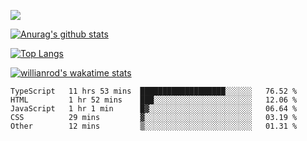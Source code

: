 ![](https://blog-img-1252233196.cos.ap-guangzhou.myqcloud.com/github-home.png)
     
[![Anurag's github stats](https://github-readme-stats.vercel.app/api?username=BB-Code&count_private=true&show_icons=true)](https://github.com/BB-Code/github-readme-stats)

[![Top Langs](https://github-readme-stats.vercel.app/api/top-langs/?username=BB-Code&layout=compact)](https://github.com/BB-Code/github-readme-stats)

[![willianrod's wakatime stats](https://github-readme-stats.vercel.app/api/wakatime?username=bobocode&layout=compact)](https://github.com/BB-Code/github-readme-stats)

<!--
**BB-Code/BB-Code** is a ✨ _special_ ✨ repository because its `README.md` (this file) appears on your GitHub profile.

Here are some ideas to get you started:

- 🔭 I’m currently working on ...
- 🌱 I’m currently learning ...
- 👯 I’m looking to collaborate on ...
- 🤔 I’m looking for help with ...
- 💬 Ask me about ...
- 📫 How to reach me: ...
- 😄 Pronouns: ...
- ⚡ Fun fact: ...
-->

<!--START_SECTION:waka-->

```text
TypeScript   11 hrs 53 mins  ███████████████████░░░░░░   76.52 %
HTML         1 hr 52 mins    ███░░░░░░░░░░░░░░░░░░░░░░   12.06 %
JavaScript   1 hr 1 min      █▓░░░░░░░░░░░░░░░░░░░░░░░   06.64 %
CSS          29 mins         ▓░░░░░░░░░░░░░░░░░░░░░░░░   03.19 %
Other        12 mins         ▒░░░░░░░░░░░░░░░░░░░░░░░░   01.31 %
```

<!--END_SECTION:waka-->



